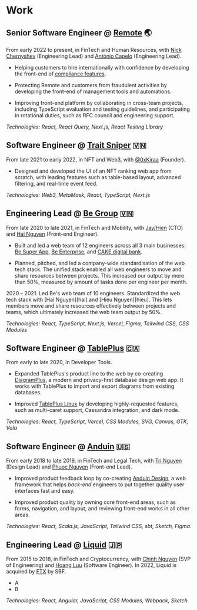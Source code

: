 # Work

## Senior Software Engineer @ [Remote](https://remote.com) 🌏

From early 2022 to present, in FinTech and Human Resources, with
[Nick Chernyshev](https://www.linkedin.com/in/nick-chernyshev/)
(Engineering Lead) and
[António Capelo](https://capelo.me/) (Engineering Lead).

- Helping customers to hire internationally with confidence by developing
the front-end of
[compliance features](https://remote.com/platform/use-case/legal-leaders).

- Protecting Remote and customers from fraudulent activities by developing
the front-end of management tools and automations.

- Improving front-end platform by collaborating in cross-team projects,
including TypeScript evaluation and testing guidelines,
and participating in rotational duties,
such as RFC council and engineering support. 

_Technologies: React, React Query, Next.js, React Testing Library_

## Software Engineer @ [Trait Sniper](https://traitsniper.com) 🇻🇳

From late 2021 to early 2022, in NFT and Web3, with 
[@0xKiraa](https://twitter.com/0xKiraa) (Founder).

- Designed and developed the UI of an NFT ranking web app
from scratch, with leading features such as table-based layout,
advanced filtering, and real-time event feed.

_Technologies: Web3, MetaMask, React, TypeScript, Next.js_

## Engineering Lead @ [Be Group](https://be.com.vn/en/) 🇻🇳

From late 2020 to late 2021, in FinTech and Mobility, with
[Jay/Hien](https://www.linkedin.com/in/thehien/) (CTO) and
[Hai Nguyen](https://github.com/ng-hai) (Front-end Engineer).

- Built and led a web team of 12 engineers across all 3 main businesses:
[Be Super App](https://be.com.vn/en/consumer/),
[Be Enterprise](https://be.com.vn/en/corporates/),
and [CAKE digital bank](https://cake.vn/en/home/).

- Planned, pitched, and led a company-wide standardisation of the web
tech stack.
The unified stack enabled all web engineers to move and share resources
between projects.
This increased our output by more than 50%, measured by amount of tasks
done per engineer per month.

2020 – 2021. Led Be's web team of 10 engineers. Standardized the web tech stack with [Hai Nguyen][hai] and [Hieu Nguyen][hieu]. This lets members move and share resources effectively between projects and teams, which ultimately increased the web team output by 50%.

_Technologies: React, TypeScript, Next.js, Vercel, Figma, Tailwind CSS, CSS Modules_

## Software Engineer @ [TablePlus](https://tableplus.com) 🇨🇦

From early to late 2020, in Developer Tools.

- Expanded TablePlus's product line to the web by co-creating
[DiagramPlus](https://diagramplus.com),
a modern and privacy-first database design web app.
It works with TablePlus to import and export diagrams from existing databases.

- Improved [TablePlus Linux](https://tableplus.com/linux) by developing
highly-requested features, such as multi-caret support, Cassandra integration,
and dark mode.

_Technologies: React, TypeScript, Vercel, CSS Modules, SVG, Canvas, GTK, Vala_

## Software Engineer @ [Anduin](https://www.anduintransact.com/) 🇺🇸

From early 2018 to late 2019, in FinTech and Legal Tech, with
[Tri Nguyen](https://www.trilmn.com/) (Design Lead) and
[Phuoc Nguyen](https://twitter.com/nghuuphuoc) (Front-end Lead).

- Improved product feedback loop by co-creating
[Anduin Design](https://anduin.design), a web framework that helps
_back-end_ engineers to put together quality user interfaces fast and easy.

- Improved product quality by owning core front-end areas,
such as forms, navigation, and layout,
and reviewing front-end works in all other areas.

_Technologies: React, Scala.js, JavaScript, Tailwind CSS, sbt, Sketch, Figma._

## Engineering Lead @ [Liquid](https://liquid.com) 🇯🇵

From 2015 to 2018, in FinTech and Cryptocurrency, with
[Chinh Nguyen](https://www.linkedin.com/in/chinhnq/) (SVP of Engineering) and
[Hoang Luu](https://github.com/unrealhoang) (Software Engineer).
In 2022, Liquid is acquired by [FTX](https://ftx.com) by SBF.

- A
- B


_Technologies: React, Angular, JavaScript, CSS Modules, Webpack, Sketch_

